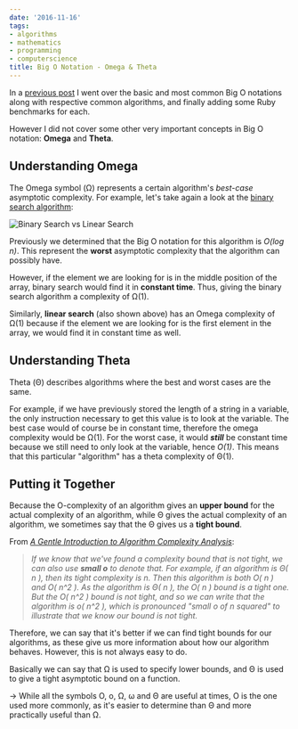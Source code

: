 ```yaml
---
date: '2016-11-16'
tags:
- algorithms
- mathematics
- programming
- computerscience
title: Big O Notation - Omega & Theta
---
```


In a [previous post](/posts/ruby-benchmarking-and-big-o-notation.html) I went over the basic and most common Big O notations along with respective common algorithms, and finally adding some Ruby benchmarks for each.

However I did not cover some other very important concepts in Big O notation: **Omega** and **Theta**.

## Understanding Omega

The Omega symbol (Ω) represents a certain algorithm's *best-case* asymptotic complexity. For example, let's take again a look at the [binary search algorithm](https://en.wikipedia.org/wiki/Binary_search_algorithm):

![Binary Search vs Linear Search](https://blog.penjee.com/wp-content/uploads/2015/04/binary-and-linear-search-animations.gif)

Previously we determined that the Big O notation for this algorithm is *O(log n)*. This represent the **worst** asymptotic complexity that the algorithm can possibly have.

<!--more-->

However, if the element we are looking for is in the middle position of the array, binary search would find it in **constant time**. Thus, giving the binary search algorithm a complexity of Ω(1).

Similarly, **linear search** (also shown above) has an Omega complexity of Ω(1) because if the element we are looking for is the first element in the array, we would find it in constant time as well.

## Understanding Theta

Theta (Θ) describes algorithms where the best and worst cases are the same.

For example, if we have previously stored the length of a string in a variable, the only instruction necessary to get this value is to look at the variable. The best case would of course be in constant time, therefore the omega complexity would be Ω(1). For the worst case, it would **_still_** be constant time because we still need to only look at the variable, hence *O(1)*. This means that this particular "algorithm" has a theta complexity of Θ(1).

## Putting it Together

Because the O-complexity of an algorithm gives an **upper bound** for the actual complexity of an algorithm, while Θ gives the actual complexity of an algorithm, we sometimes say that the Θ gives us a **tight bound**.

From *[A Gentle Introduction to Algorithm Complexity Analysis](http://discrete.gr/complexity/)*:

> _If we know that we've found a complexity bound that is not tight, we can also use **small o** to denote that. For example, if an algorithm is Θ( n ), then its tight complexity is n. Then this algorithm is both O( n ) and O( n^2 ). As the algorithm is Θ( n ), the O( n ) bound is a tight one. But the O( n^2 ) bound is not tight, and so we can write that the algorithm is o( n^2 ), which is pronounced "small o of n squared" to illustrate that we know our bound is not tight._

Therefore, we can say that it's better if we can find tight bounds for our algorithms, as these give us more information about how our algorithm behaves. However, this is not always easy to do.

Basically we can say that Ω is used to specify lower bounds, and Θ is used to give a tight asymptotic bound on a function.

-> While all the symbols O, o, Ω, ω and Θ are useful at times, O is the one used more commonly, as it's easier to determine than Θ and more practically useful than Ω.